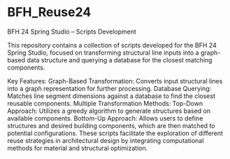 # BFH_Reuse24
BFH 24 Spring Studio – Scripts Development

This repository contains a collection of scripts developed for the BFH 24 Spring Studio, focused on transforming structural line inputs into a graph-based data structure and querying a database for the closest matching components.

Key Features:
Graph-Based Transformation: Converts input structural lines into a graph representation for further processing.
Database Querying: Matches line segment dimensions against a database to find the closest reusable components.
Multiple Transformation Methods:
Top-Down Approach: Utilizes a greedy algorithm to generate structures based on available components.
Bottom-Up Approach: Allows users to define structures and desired building components, which are then matched to potential configurations.
These scripts facilitate the exploration of different reuse strategies in architectural design by integrating computational methods for material and structural optimization.
